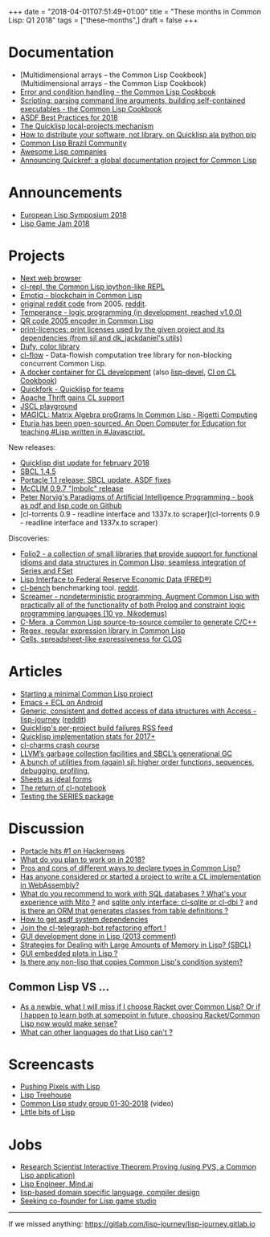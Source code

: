 +++
date = "2018-04-01T07:51:49+01:00"
title = "These months in Common Lisp: Q1 2018"
tags = ["these-months",]
draft = false
+++

# Documentation

- [Multidimensional arrays – the Common Lisp Cookbook](Multidimensional arrays – the Common Lisp Cookbook)
- [Error and condition handling - the Common Lisp Cookbook](https://lispcookbook.github.io/cl-cookbook/error_handling.html)
- [Scripting: parsing command line arguments, building self-contained executables - the Common Lisp Cookbook](https://lispcookbook.github.io/cl-cookbook/scripting.html)
- [ASDF Best Practices for 2018](https://gitlab.common-lisp.net/asdf/asdf/blob/master/doc/best_practices.md)
- [The Quicklisp local-projects mechanism](http://blog.quicklisp.org/2018/01/the-quicklisp-local-projects-mechanism.html)
- [How to distribute your software, not library, on Quicklisp ala python pip](https://github.com/roswell/roswell/wiki/How-to-distribute-your-software,-not-library,-on-Quicklisp-ala-python-pip)
- [Common Lisp Brazil Community](https://commonlispbr.github.io/)
- [Awesome Lisp companies](https://github.com/azzamsa/awesome-lisp-companies)
- [Announcing Quickref: a global documentation project for Common Lisp](https://www.reddit.com/r/lisp/comments/7jk0co/announcing_quickref_a_global_documentation/)

# Announcements

- [European Lisp Symposium 2018](https://european-lisp-symposium.org/2018/index.html)
- [Lisp Game Jam 2018](https://itch.io/jam/lisp-game-jam-2018)


# Projects

- [Next web browser](https://github.com/next-browser/next)
- [cl-repl, the Common Lisp ipython-like REPL](https://github.com/koji-kojiro/cl-repl)
- [Emotiq - blockchain in Common Lisp](https://github.com/emotiq/emotiq)
- [original reddit code](https://github.com/reddit-archive/reddit1.0) from 2005. [reddit](https://www.reddit.com/r/lisp/comments/88513q/original_reddit_code_from_2005/).
- [Temperance - logic programming (in development, reached v1.0.0)](https://sjl.bitbucket.io/temperance/)
- [QR code 2005 encoder in Common Lisp](https://github.com/jnjcc/cl-qrencode)
- [print-licences: print licenses used by the given project and its dependencies (from sjl and dk_jackdaniel's utils)](https://github.com/vindarel/print-licenses)
- [Dufy, color library](https://github.com/privet-kitty/dufy)
- [cl-flow](https://github.com/borodust/cl-flow/) - Data-flowish computation tree library for non-blocking concurrent Common Lisp.
- [A docker container for CL development](https://hub.docker.com/r/eshamster/cl-devel2/) (also [lisp-devel](https://hub.docker.com/r/daewok/lisp-devel/), [CI on CL Cookbook](https://lispcookbook.github.io/cl-cookbook/testing.html#gitlab-ci))
- [Quickfork - Quicklisp for teams](https://github.com/svspire/quickfork)
- [Apache Thrift gains CL support](https://github.com/apache/thrift/commits/master)
- [JSCL playground](https://github.com/t-cool/jscl-playground)
- [MAGICL: Matrix Algebra proGrams In Common Lisp - Rigetti Computing](https://github.com/rigetticomputing/magicl)
- [Eturia has been open-sourced. An Open Computer for Education for teaching #Lisp written in #Javascript. ](https://github.com/BusFactor1Inc/eturia)

New releases:

- [Quicklisp dist update for february 2018](http://blog.quicklisp.org/2018/02/quicklisp-dist-update-for-february-2018.html)
- [SBCL 1.4.5](http://www.sbcl.org/all-news.html#1.4.5)
- [Portacle 1.1 release: SBCL update, ASDF fixes ](https://github.com/portacle/portacle/releases/tag/1.1)
- [McCLIM 0.9.7 "Imbolc" release](https://common-lisp.net/project/mcclim/posts/McCLIM-097-Imbolc-release.html)
- [Peter Norvig's Paradigms of Artificial Intelligence Programming - book as pdf and lisp code on Github](https://github.com/norvig/paip-lisp)
- [cl-torrents 0.9 - readline interface and 1337x.to scraper](cl-torrents 0.9 - readline interface and 1337x.to scraper)

Discoveries:

- [Folio2 - a collection of small libraries that provide support for functional idioms and data structures in Common Lisp; seamless integration of Series and FSet ](https://github.com/mikelevins/folio2)
- [Lisp Interface to Federal Reserve Economic Data (FRED®)](https://github.com/plkrueger/CommonLispFred)
- [cl-bench](https://gitlab.common-lisp.net/ansi-test/cl-bench) benchmarking tool. [reddit](https://www.reddit.com/r/Common_Lisp/comments/882mz4/clbench_common_lisp_benchmarking_suite/).
- [Screamer - nondeterministic programming. Augment Common Lisp with practically all of the functionality of both Prolog and constraint logic programming languages (10 yo, Nikodemus)](https://github.com/nikodemus/screamer)
- [C-Mera, a Common Lisp source-to-source compiler to generate C/C++](https://www.reddit.com/r/lisp/comments/7oaum4/cmera_a_commonlisp_sourcetosource_compiler_to/)
- [Regex, regular expression library in Common Lisp](https://www.reddit.com/r/lisp/comments/7nf4an/regex_regular_expression_library_in_common_lisp/)
- [Cells, spreadsheet-like expressiveness for CLOS](https://www.reddit.com/r/lisp/comments/7mji50/cells_spreadsheetlike_expressiveness_for_clos/)

# Articles

- [Starting a minimal Common Lisp project](http://notes.eatonphil.com/starting-a-minimal-common-lisp-project.html)
- [Emacs + ECL on Android](https://blog.teknik.io/phoe/p/1633)
- [Generic, consistent and dotted access of data structures with Access - lisp-journey](https://lisp-journey.gitlab.io/blog/generice-consistent-access-of-data-structures-dotted-path/) ([reddit](https://www.reddit.com/r/Common_Lisp/comments/7pysmx/generic_consistent_and_dotted_access_of_data/))
- [Quicklisp's per-project build failures RSS feed](http://blog.quicklisp.org/2018/01/build-failure-rss-feeds.html)
- [Quicklisp implementation stats for 2017+](http://blog.quicklisp.org/2018/02/quicklisp-implementation-stats-for-2017.html)
- [cl-charms crash course](http://turtleware.eu/posts/cl-charms-crash-course.html)
- [LLVM’s garbage collection facilities and SBCL’s generational GC](https://medium.com/@MartinCracauer/llvms-garbage-collection-facilities-and-sbcl-s-generational-gc-a13eedfb1b31)
- [A bunch of utilities from (again) sjl: higher order functions, sequences, debugging, profiling.](https://lisp-journey.gitlab.io/blog/snippets-functional-style-more/)
- [Sheets as ideal forms](https://common-lisp.net/project/mcclim/posts/Sheets-as-ideal-forms.html)
- [The return of cl-notebook](http://langnostic.inaimathi.ca/posts/the-return-of-cl-notebook)
- [Testing the SERIES package](https://www.reddit.com/r/lisp/comments/7rsfyn/testing_the_series_common_lisp_package/)

# Discussion

- [Portacle hits #1 on Hackernews](https://news.ycombinator.com/item?id=16591592)
- [What do you plan to work on in 2018?](https://www.reddit.com/r/lisp/comments/7n90l4/what_do_you_plan_to_work_on_in_2018/)
- [Pros and cons of different ways to declare types in Common Lisp?](https://www.reddit.com/r/lisp/comments/87gyhq/pros_and_cons_of_different_ways_to_declare_types/)
- [Has anyone considered or started a project to write a CL implementation in WebAssembly?](https://www.reddit.com/r/lisp/comments/7z7wuq/has_anyone_considered_or_started_a_project_to/)
- [What do you recommend to work with SQL databases ? What's your experience with Mito ?](https://www.reddit.com/r/Common_Lisp/comments/7s53qi/what_do_you_recommend_to_work_with_sql_databases/) and [sqlite only interface: cl-sqlite or cl-dbi ?](https://www.reddit.com/r/Common_Lisp/comments/7ozdcf/sqliteonly_interface_clsqlite_or_cldbi/)
  and [is there an ORM that generates classes from table definitions ?](https://www.reddit.com/r/lisp/comments/7iebty/ask_rlisp_is_there_any_lightweight_orm_that/)
- [How to get asdf system dependencies](https://www.reddit.com/r/Common_Lisp/comments/82wiyt/how_to_collect_all_asdf_dependencies_for/)
- [Join the cl-telegraph-bot refactoring effort !](https://www.reddit.com/r/Common_Lisp/comments/8665ga/please_join_the_cltelegrambot_refactoring_effort/)
- [GUI development done in Lisp (2013 comment)](https://www.reddit.com/r/Common_Lisp/comments/86mbhc/gui_development_done_in_lisp_2013_comment/)
- [Strategies for Dealing with Large Amounts of Memory in Lisp? (SBCL)](https://www.reddit.com/r/lisp/comments/88f9qs/strategies_for_dealing_with_large_amounts_of/)
- [GUI embedded plots in Lisp ?](https://www.reddit.com/r/lisp/comments/7xizfr/gui_embedded_plots_in_lisp/)
- [Is there any non-lisp that copies Common Lisp's condition system?](https://www.reddit.com/r/lisp/comments/7sp8mo/is_there_any_nonlisp_that_copies_common_lisps/)

## Common Lisp VS ...

- [As a newbie, what I will miss if I choose Racket over Common Lisp? Or if I happen to learn both at somepoint in future, choosing Racket/Common Lisp now would make sense?](https://www.reddit.com/r/lisp/comments/86ze0t/as_a_newbie_what_i_will_miss_if_i_choose_racket/)
- [What can other languages do that Lisp can't ?](https://www.reddit.com/r/lisp/comments/7lf149/what_can_other_languages_do_that_lisp_cant/)

# Screencasts

- [Pushing Pixels with Lisp](https://youtu.be/unFYp6QFEiU?t=9m4s)
- [Lisp Treehouse](https://events.tymoon.eu/1?20180311)
- [Common Lisp study group 01-30-2018](https://www.youtube.com/watch?v=G2hgarXaEJI) (video)
- [Little bits of Lisp](https://www.youtube.com/playlist?list=PL2VAYZE_4wRJi_vgpjsH75kMhN4KsuzR_)

# Jobs

- [Research Scientist Interactive Theorem Proving (using PVS, a Common Lisp application)](https://www.mail-archive.com/types-announce@lists.seas.upenn.edu/msg06942.html)
- [Lisp Engineer, Mind.ai](https://lispjobs.wordpress.com/2017/11/22/lisp-engineer-mind-ai-seoul-korea-l-a-usa/)
- [lisp-based domain specific language, compiler design](https://angel.co/l/2717mK)
- [Seeking co-founder for Lisp game studio](https://www.reddit.com/r/lisp/comments/7ik44o/seeking_cofounder_for_lisp_game_studio/)

---

If we missed anything: https://gitlab.com/lisp-journey/lisp-journey.gitlab.io

